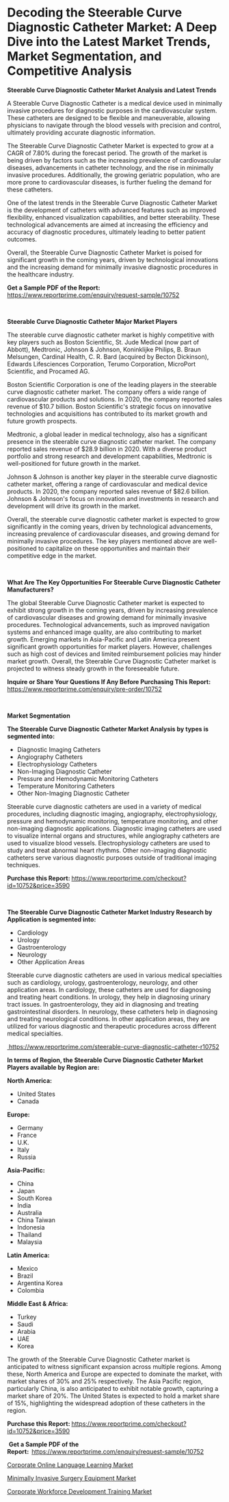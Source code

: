 <p><h1>Decoding the Steerable Curve Diagnostic Catheter Market: A Deep Dive into the Latest Market Trends, Market Segmentation, and Competitive Analysis</h1></p><p><strong>Steerable Curve Diagnostic Catheter Market Analysis and Latest Trends</strong></p>
<p><p>A Steerable Curve Diagnostic Catheter is a medical device used in minimally invasive procedures for diagnostic purposes in the cardiovascular system. These catheters are designed to be flexible and maneuverable, allowing physicians to navigate through the blood vessels with precision and control, ultimately providing accurate diagnostic information.</p><p>The Steerable Curve Diagnostic Catheter Market is expected to grow at a CAGR of 7.80% during the forecast period. The growth of the market is being driven by factors such as the increasing prevalence of cardiovascular diseases, advancements in catheter technology, and the rise in minimally invasive procedures. Additionally, the growing geriatric population, who are more prone to cardiovascular diseases, is further fueling the demand for these catheters.</p><p>One of the latest trends in the Steerable Curve Diagnostic Catheter Market is the development of catheters with advanced features such as improved flexibility, enhanced visualization capabilities, and better steerability. These technological advancements are aimed at increasing the efficiency and accuracy of diagnostic procedures, ultimately leading to better patient outcomes. </p><p>Overall, the Steerable Curve Diagnostic Catheter Market is poised for significant growth in the coming years, driven by technological innovations and the increasing demand for minimally invasive diagnostic procedures in the healthcare industry.</p></p>
<p><strong>Get a Sample PDF of the Report:&nbsp;</strong> <a href="https://www.reportprime.com/enquiry/request-sample/10752">https://www.reportprime.com/enquiry/request-sample/10752</a></p>
<p>&nbsp;</p>
<p><strong>Steerable Curve Diagnostic Catheter Major Market Players</strong></p>
<p><p>The steerable curve diagnostic catheter market is highly competitive with key players such as Boston Scientific, St. Jude Medical (now part of Abbott), Medtronic, Johnson & Johnson, Koninklijke Philips, B. Braun Melsungen, Cardinal Health, C. R. Bard (acquired by Becton Dickinson), Edwards Lifesciences Corporation, Terumo Corporation, MicroPort Scientific, and Procamed AG.</p><p>Boston Scientific Corporation is one of the leading players in the steerable curve diagnostic catheter market. The company offers a wide range of cardiovascular products and solutions. In 2020, the company reported sales revenue of $10.7 billion. Boston Scientific's strategic focus on innovative technologies and acquisitions has contributed to its market growth and future growth prospects.</p><p>Medtronic, a global leader in medical technology, also has a significant presence in the steerable curve diagnostic catheter market. The company reported sales revenue of $28.9 billion in 2020. With a diverse product portfolio and strong research and development capabilities, Medtronic is well-positioned for future growth in the market.</p><p>Johnson & Johnson is another key player in the steerable curve diagnostic catheter market, offering a range of cardiovascular and medical device products. In 2020, the company reported sales revenue of $82.6 billion. Johnson & Johnson's focus on innovation and investments in research and development will drive its growth in the market.</p><p>Overall, the steerable curve diagnostic catheter market is expected to grow significantly in the coming years, driven by technological advancements, increasing prevalence of cardiovascular diseases, and growing demand for minimally invasive procedures. The key players mentioned above are well-positioned to capitalize on these opportunities and maintain their competitive edge in the market.</p></p>
<p>&nbsp;</p>
<p><strong>What Are The Key Opportunities For Steerable Curve Diagnostic Catheter Manufacturers?</strong></p>
<p><p>The global Steerable Curve Diagnostic Catheter market is expected to exhibit strong growth in the coming years, driven by increasing prevalence of cardiovascular diseases and growing demand for minimally invasive procedures. Technological advancements, such as improved navigation systems and enhanced image quality, are also contributing to market growth. Emerging markets in Asia-Pacific and Latin America present significant growth opportunities for market players. However, challenges such as high cost of devices and limited reimbursement policies may hinder market growth. Overall, the Steerable Curve Diagnostic Catheter market is projected to witness steady growth in the foreseeable future.</p></p>
<p><strong>Inquire or Share Your Questions If Any Before Purchasing This Report:</strong> <a href="https://www.reportprime.com/enquiry/pre-order/10752">https://www.reportprime.com/enquiry/pre-order/10752</a></p>
<p>&nbsp;</p>
<p><strong>Market Segmentation</strong></p>
<p><strong>The Steerable Curve Diagnostic Catheter Market Analysis by types is segmented into:</strong></p>
<p><ul><li>Diagnostic Imaging Catheters</li><li>Angiography Catheters</li><li>Electrophysiology Catheters</li><li>Non-Imaging Diagnostic Catheter</li><li>Pressure and Hemodynamic Monitoring Catheters</li><li>Temperature Monitoring Catheters</li><li>Other Non-Imaging Diagnostic Catheter</li></ul></p>
<p><p>Steerable curve diagnostic catheters are used in a variety of medical procedures, including diagnostic imaging, angiography, electrophysiology, pressure and hemodynamic monitoring, temperature monitoring, and other non-imaging diagnostic applications. Diagnostic imaging catheters are used to visualize internal organs and structures, while angiography catheters are used to visualize blood vessels. Electrophysiology catheters are used to study and treat abnormal heart rhythms. Other non-imaging diagnostic catheters serve various diagnostic purposes outside of traditional imaging techniques.</p></p>
<p><strong>Purchase this Report:&nbsp;</strong><a href="https://www.reportprime.com/checkout?id=10752&price=3590">https://www.reportprime.com/checkout?id=10752&price=3590</a></p>
<p>&nbsp;</p>
<p><strong>The Steerable Curve Diagnostic Catheter Market Industry Research by Application is segmented into:</strong></p>
<p><ul><li>Cardiology</li><li>Urology</li><li>Gastroenterology</li><li>Neurology</li><li>Other Application Areas</li></ul></p>
<p><p>Steerable curve diagnostic catheters are used in various medical specialties such as cardiology, urology, gastroenterology, neurology, and other application areas. In cardiology, these catheters are used for diagnosing and treating heart conditions. In urology, they help in diagnosing urinary tract issues. In gastroenterology, they aid in diagnosing and treating gastrointestinal disorders. In neurology, these catheters help in diagnosing and treating neurological conditions. In other application areas, they are utilized for various diagnostic and therapeutic procedures across different medical specialties.</p></p>
<p><a href="https://www.reportprime.com/steerable-curve-diagnostic-catheter-r10752">&nbsp;https://www.reportprime.com/steerable-curve-diagnostic-catheter-r10752</a></p>
<p><strong>In terms of Region, the Steerable Curve Diagnostic Catheter Market Players available by Region are:</strong></p>
<p>
    <p> <strong> North America: </strong>
        <ul>
            <li>United States</li>
            <li>Canada</li>
        </ul>
        </p> 
    <p> <strong> Europe: </strong>
        <ul>
            <li>Germany</li>
            <li>France</li>
            <li>U.K.</li>
            <li>Italy</li>
            <li>Russia</li>
        </ul>
        </p> 
    <p> <strong> Asia-Pacific: </strong>
        <ul>
            <li>China</li>
            <li>Japan</li>
            <li>South Korea</li>
            <li>India</li>
            <li>Australia</li>
            <li>China Taiwan</li>
            <li>Indonesia</li>
            <li>Thailand</li>
            <li>Malaysia</li>
        </ul>
        </p> 
    <p> <strong> Latin America: </strong>
        <ul>
            <li>Mexico</li>
            <li>Brazil</li>
            <li>Argentina Korea</li>
            <li>Colombia</li>
        </ul>
        </p> 
    <p> <strong> Middle East & Africa: </strong>
        <ul>
            <li>Turkey</li>
            <li>Saudi</li>
            <li>Arabia</li>
            <li>UAE</li>
            <li>Korea</li>
        </ul>
    </p>
    </p>
<p><p>The growth of the Steerable Curve Diagnostic Catheter market is anticipated to witness significant expansion across multiple regions. Among these, North America and Europe are expected to dominate the market, with market shares of 30% and 25% respectively. The Asia Pacific region, particularly China, is also anticipated to exhibit notable growth, capturing a market share of 20%. The United States is expected to hold a market share of 15%, highlighting the widespread adoption of these catheters in the region.</p></p>
<p><strong>Purchase this Report: </strong><a href="https://www.reportprime.com/checkout?id=10752&price=3590">https://www.reportprime.com/checkout?id=10752&price=3590</a></p>
<p>&nbsp;<strong>Get a Sample PDF of the Report:&nbsp;&nbsp;</strong><a href="https://www.reportprime.com/enquiry/request-sample/10752">https://www.reportprime.com/enquiry/request-sample/10752</a></p>
<p><strong></strong></p>
<p><p><a href="https://view.publitas.com/reportprime-1/corporate-online-language-learning-market-share-market-analysis-growth-trends-forecasts-for-period-from-2024-2031/">Corporate Online Language Learning Market</a></p><p><a href="https://github.com/alexcrou8/Market-Research-Report-List-1/blob/main/minimally-invasive-surgery-equipment-market.md">Minimally Invasive Surgery Equipment Market</a></p><p><a href="https://view.publitas.com/reportprime-1/global-corporate-workforce-development-training-market-trends-insights-into-growth-opportunities-and-challenges-forecasted-from-2024-to-2031/">Corporate Workforce Development Training Market</a></p></p>